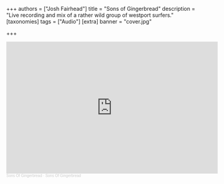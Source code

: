 +++
authors = ["Josh Fairhead"]
title = "Sons of Gingerbread"
description = "Live recording and mix of a rather wild group of westport surfers."
[taxonomies]
tags = ["Audio"]
[extra]
banner = "cover.jpg"

+++

<iframe width="560" height="350" scrolling="no" frameborder="no" allow="autoplay" src="https://w.soundcloud.com/player/?url=https%3A//api.soundcloud.com/playlists/1862215230%3Fsecret_token%3Ds-wdtzoSM07BH&color=%23ff5500&auto_play=false&hide_related=false&show_comments=true&show_user=true&show_reposts=false&show_teaser=true"></iframe><div style="font-size: 10px; color: #cccccc;line-break: anywhere;word-break: normal;overflow: hidden;white-space: nowrap;text-overflow: ellipsis; font-family: Interstate,Lucida Grande,Lucida Sans Unicode,Lucida Sans,Garuda,Verdana,Tahoma,sans-serif;font-weight: 100;"><a href="https://soundcloud.com/joshafairhead" title="Sons Of Gingerbread" target="_blank" style="color: #cccccc; text-decoration: none;">Sons Of Gingerbread</a> · <a href="https://soundcloud.com/joshafairhead/sets/sons-of-gingerbread/s-wdtzoSM07BH" title="Sons Of Gingerbread" target="_blank" style="color: #cccccc; text-decoration: none;">Sons Of Gingerbread</a></div>

